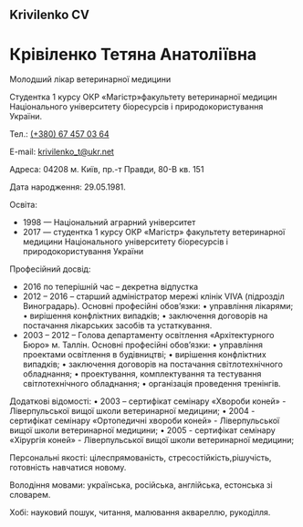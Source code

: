 ## Krivilenko CV

# Крівіленко Тетяна Анатоліївна

Молодший лікар ветеринарної медицини

Студентка 1 курсу ОКР «Магістр»факультету ветеринарної медицин  Національного університету біоресурсів і природокористування України.

Тел.: [(+380) 67 457 03 64](tel:+380674570364)

E-mail: [krivilenko_t@ukr.net](mailto:krivilenko_t@ukr.net)

Адреса: 04208 м. Київ, пр.-т Правди, 80-В кв. 151

Дата народження: 29.05.1981.

Освіта:
 - 1998 — Національний аграрний університет
 - 2017 — студентка 1 курсу ОКР «Магістр» факультету ветеринарної медицини Національного університету біоресурсів і природокористування України 

Професійний досвід:
- 2016 по теперішній час – декретна відпустка
- 2012 – 2016 – старший адміністратор мережі клінік VIVA (підрозділ Виноградарь). Основні професійні обов’язки:
    • управління лікарями;
    • вирішення конфліктних випадків;
    • заключення договорів на постачання лікарських засобів та устаткування.
- 2003 – 2012 – Голова департаменту освітлення «Архітектурного Бюро» м. Таллін. Основні професійні обов’язки:
    • управління проектами освітлення в будівництві;
    • вирішення конфліктних випадків;
    • заключення договорів на постачання світлотехнічного обладнання;
    • проектування, комплектування та тестування світлотехнічного обладнання;
    • організація проведення тренінгів.

Додаткові відомості:
    • 2003 – сертифікат семінару «Хвороби коней» - Ліверпульської вищої школи ветеринарної медицини;
    • 2004 - сертифікат семінару «Ортопедичні хвороби коней» - Ліверпульської вищої школи ветеринарної медицини;
    • 2005 - сертифікат семінару «Хірургія коней» - Ліверпульської вищої школи ветеринарної медицини;

Персональні якості: цілеспрямованість, стресостійкість,рішучість, готовність навчатися новому.

Володіння мовами: українська, російська, англійська, естонська зі словарем.

Хобі: науковий пошук, читання, малювання аквареллю, рукоділля.
